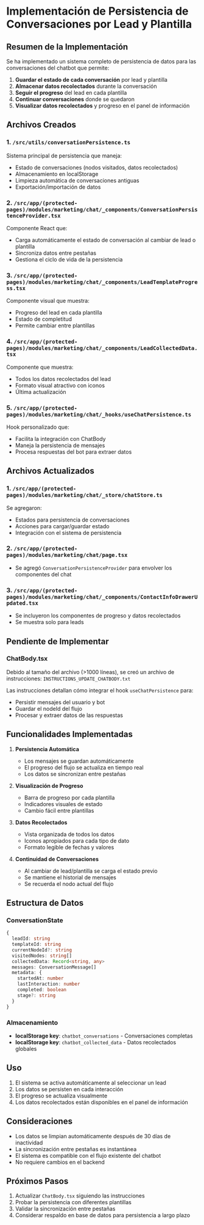 # Implementación de Persistencia de Conversaciones por Lead y Plantilla

## Resumen de la Implementación

Se ha implementado un sistema completo de persistencia de datos para las conversaciones del chatbot que permite:

1. **Guardar el estado de cada conversación** por lead y plantilla
2. **Almacenar datos recolectados** durante la conversación
3. **Seguir el progreso** del lead en cada plantilla
4. **Continuar conversaciones** donde se quedaron
5. **Visualizar datos recolectados** y progreso en el panel de información

## Archivos Creados

### 1. `/src/utils/conversationPersistence.ts`
Sistema principal de persistencia que maneja:
- Estado de conversaciones (nodos visitados, datos recolectados)
- Almacenamiento en localStorage
- Limpieza automática de conversaciones antiguas
- Exportación/importación de datos

### 2. `/src/app/(protected-pages)/modules/marketing/chat/_components/ConversationPersistenceProvider.tsx`
Componente React que:
- Carga automáticamente el estado de conversación al cambiar de lead o plantilla
- Sincroniza datos entre pestañas
- Gestiona el ciclo de vida de la persistencia

### 3. `/src/app/(protected-pages)/modules/marketing/chat/_components/LeadTemplateProgress.tsx`
Componente visual que muestra:
- Progreso del lead en cada plantilla
- Estado de completitud
- Permite cambiar entre plantillas

### 4. `/src/app/(protected-pages)/modules/marketing/chat/_components/LeadCollectedData.tsx`
Componente que muestra:
- Todos los datos recolectados del lead
- Formato visual atractivo con iconos
- Última actualización

### 5. `/src/app/(protected-pages)/modules/marketing/chat/_hooks/useChatPersistence.ts`
Hook personalizado que:
- Facilita la integración con ChatBody
- Maneja la persistencia de mensajes
- Procesa respuestas del bot para extraer datos

## Archivos Actualizados

### 1. `/src/app/(protected-pages)/modules/marketing/chat/_store/chatStore.ts`
Se agregaron:
- Estados para persistencia de conversaciones
- Acciones para cargar/guardar estado
- Integración con el sistema de persistencia

### 2. `/src/app/(protected-pages)/modules/marketing/chat/page.tsx`
- Se agregó `ConversationPersistenceProvider` para envolver los componentes del chat

### 3. `/src/app/(protected-pages)/modules/marketing/chat/_components/ContactInfoDrawerUpdated.tsx`
- Se incluyeron los componentes de progreso y datos recolectados
- Se muestra solo para leads

## Pendiente de Implementar

### ChatBody.tsx
Debido al tamaño del archivo (>1000 líneas), se creó un archivo de instrucciones:
`INSTRUCTIONS_UPDATE_CHATBODY.txt`

Las instrucciones detallan cómo integrar el hook `useChatPersistence` para:
- Persistir mensajes del usuario y bot
- Guardar el nodeId del flujo
- Procesar y extraer datos de las respuestas

## Funcionalidades Implementadas

1. **Persistencia Automática**
   - Los mensajes se guardan automáticamente
   - El progreso del flujo se actualiza en tiempo real
   - Los datos se sincronizan entre pestañas

2. **Visualización de Progreso**
   - Barra de progreso por cada plantilla
   - Indicadores visuales de estado
   - Cambio fácil entre plantillas

3. **Datos Recolectados**
   - Vista organizada de todos los datos
   - Iconos apropiados para cada tipo de dato
   - Formato legible de fechas y valores

4. **Continuidad de Conversaciones**
   - Al cambiar de lead/plantilla se carga el estado previo
   - Se mantiene el historial de mensajes
   - Se recuerda el nodo actual del flujo

## Estructura de Datos

### ConversationState
```typescript
{
  leadId: string
  templateId: string
  currentNodeId?: string
  visitedNodes: string[]
  collectedData: Record<string, any>
  messages: ConversationMessage[]
  metadata: {
    startedAt: number
    lastInteraction: number
    completed: boolean
    stage?: string
  }
}
```

### Almacenamiento
- **localStorage key**: `chatbot_conversations` - Conversaciones completas
- **localStorage key**: `chatbot_collected_data` - Datos recolectados globales

## Uso

1. El sistema se activa automáticamente al seleccionar un lead
2. Los datos se persisten en cada interacción
3. El progreso se actualiza visualmente
4. Los datos recolectados están disponibles en el panel de información

## Consideraciones

- Los datos se limpian automáticamente después de 30 días de inactividad
- La sincronización entre pestañas es instantánea
- El sistema es compatible con el flujo existente del chatbot
- No requiere cambios en el backend

## Próximos Pasos

1. Actualizar `ChatBody.tsx` siguiendo las instrucciones
2. Probar la persistencia con diferentes plantillas
3. Validar la sincronización entre pestañas
4. Considerar respaldo en base de datos para persistencia a largo plazo
